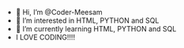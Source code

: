 - 👋 Hi, I’m @Coder-Meesam
- 👀 I’m interested in HTML, PYTHON and SQL
- 🌱 I’m currently learning HTML, PYTHON and SQL
- I LOVE CODING!!!!
<!---
Coder-Meesam/Coder-Meesam is a ✨ special ✨ repository because its `README.md` (this file) appears on your GitHub profile.
You can click the Preview link to take a look at your changes.
--->


